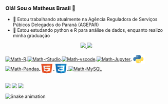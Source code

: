 ### Olá! Sou o Matheus Brasil 👋

- 🔭 Estou trabalhando atualmente na Agência Reguladora de Serviços Púbicos Delegados do Paraná (AGEPAR)
- 🌱 Estou estudando python e R para análise de dados, enquanto realizo minha graduação

<div align="center">
  <a href="https://github.com/msbrasil">
  <img height="180em" src="https://github-readme-stats.vercel.app/api?username=msbrasil&show_icons=true&theme=github_dark&include_all_commits=true&count_private=true"/>
  <img height="180em" src="https://github-readme-stats.vercel.app/api/top-langs/?username=msbrasil&layout=compact&langs_count=7&theme=github_dark"/>
</div>
<div style="display: inline_block"><br>
  <img align="center" alt="Math-R" height="30" width="40" src="https://cdn.jsdelivr.net/gh/devicons/devicon/icons/r/r-original.svg">
  <img align="center" alt="Math-rStudio" height="30" width="40" src="https://cdn.jsdelivr.net/gh/devicons/devicon/icons/rstudio/rstudio-original.svg">
  <img align="center" alt="Math-vscode" height="30" width="40" src="https://cdn.jsdelivr.net/gh/devicons/devicon/icons/vscode/vscode-original.svg">
  <img align="center" alt="Math-Jupyter" height="30" width="40" src="https://cdn.jsdelivr.net/gh/devicons/devicon/icons/jupyter/jupyter-original-wordmark.svg">
  <img align="center" alt="Math-Python" height="30" width="40" src="https://raw.githubusercontent.com/devicons/devicon/master/icons/python/python-original.svg">
  <img align="center" alt="Math-Pandas" height="30" width="40"src="https://cdn.jsdelivr.net/gh/devicons/devicon/icons/pandas/pandas-original-wordmark.svg" />
  <img align="center" alt="Math-HTML" height="30" width="40" src="https://raw.githubusercontent.com/devicons/devicon/master/icons/html5/html5-original.svg">
  <img align="center" alt="Math-CSS" height="30" width="40" src="https://raw.githubusercontent.com/devicons/devicon/master/icons/css3/css3-original.svg">
  <img align="center" alt="Math-MySQL" height="30" width="40" src="https://cdn.jsdelivr.net/gh/devicons/devicon/icons/mysql/mysql-original-wordmark.svg">
  </div>
  
  ##
 
<div> 
  <a href = "mailto:matheusbrasil122@gmail.com"><img src="https://img.shields.io/badge/-Gmail-%23333?style=for-the-badge&logo=gmail&logoColor=white" target="_blank"></a>
  <a href="https://www.linkedin.com/in/matheussbrasil" target="_blank"><img src="https://img.shields.io/badge/-LinkedIn-%230077B5?style=for-the-badge&logo=linkedin&logoColor=white" target="_blank"></a> 
  <a href = "https://api.whatsapp.com/send/?phone=5541984436321&text&app_absent=0"><img src="https://img.shields.io/badge/WhatsApp-25D366?style=for-the-badge&logo=whatsapp&logoColor=white"></a>
   
  
  ![Snake animation](https://github.com/msbrasil/msbrasil/blob/output/github-contribution-grid-snake.svg)
  
</div>
